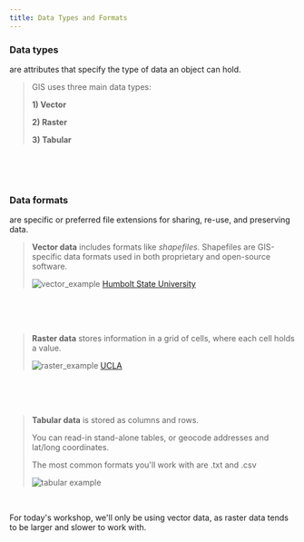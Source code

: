 ```yaml
---
title: Data Types and Formats
---
```

  
### **Data types**
are attributes that specify the type of data an object can hold.

> GIS uses three main data types:
>
> **1) Vector**
>
> **2) Raster**
>
> **3) Tabular**

<br>
  <br>
    <br>

### **Data formats**
are specific or preferred file extensions for sharing, re-use, and preserving data.

> **Vector data** includes formats like *shapefiles*. Shapefiles are GIS-specific data formats used in both proprietary and open-source software. 
> 
> ![vector_example](/qgis/img/vector_examples.png)
> <h7><a href="https://gsp.humboldt.edu/olm/Lessons/GIS/08%20Rasters/RasterToVector.html">Humbolt State University</a></h7>

<br>
  <br>
    <br>

> **Raster data** stores information in a grid of cells, where each cell holds a value. 
> 
> ![raster_example](/qgis/img/raster_examples.png)
> <h7><a href="https://ucladataguides.readthedocs.io/en/latest/working_with_mapping/agol.html">UCLA</a></h7>

<br>
   <br>
      <br>

> **Tabular data** is stored as columns and rows. 
> 
> You can read-in stand-alone tables, or geocode addresses and lat/long coordinates. 
> 
> The most common formats you'll work with are .txt and .csv 
> 
> ![tabular example](/qgis/img/csv_template.png)

<br>

For today's workshop, we'll only be using vector data, as raster data tends to be larger and slower to work with. 

<br>
